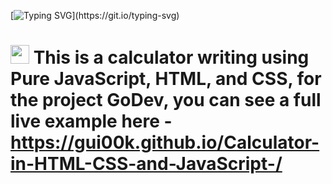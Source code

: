 [![Typing SVG](https://readme-typing-svg.herokuapp.com?font=Courier+new&color=%23808080&size=40&width=800&duration=6969&lines=Thanks+for+seeing+my+code!)](https://git.io/typing-svg)
# <img src="https://raw.githubusercontent.com/iampavangandhi/iampavangandhi/master/gifs/Hi.gif" width="30px"> This is a calculator writing using Pure JavaScript, HTML, and CSS, for the project GoDev, you can see a full live example here - https://gui00k.github.io/Calculator-in-HTML-CSS-and-JavaScript-/
